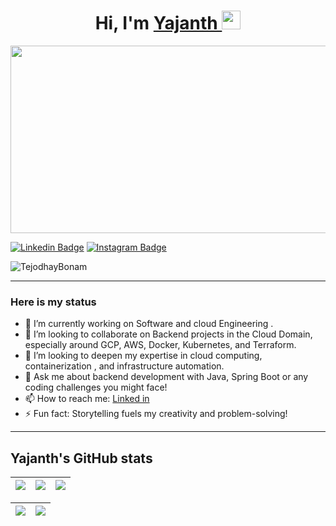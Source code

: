 <h1 align="center">Hi, I'm <a target="_blank" href="https://www.linkedin.com/in/yajanth/" > Yajanth </a> <img src="https://raw.githubusercontent.com/MartinHeinz/MartinHeinz/master/wave.gif" width="30px"></h1>

</h1>
<div align="center">
  <img src="https://media.giphy.com/media/dWesBcTLavkZuG35MI/giphy.gif" width="600" height="300"/>
</div>


[![Linkedin Badge](https://img.shields.io/badge/-Linkedin-blue?style=for-the-badge&logo=Linkedin&logoColor=white&link=https://github.com/arthurspk)](https://www.linkedin.com/in/yajanth/)
[![Instagram Badge](https://img.shields.io/badge/Instagram-E4405F?style=for-the-badge&logo=instagram&logoColor=white)](https://www.instagram.com/yajanthrr)


<p align="left"> <img src="https://komarev.com/ghpvc/?username=Yajanth&label=Profile%20views&color=0e75b6&style=flat" alt="TejodhayBonam" /> </p>

      
---

### Here is my status
- 🔭 I’m currently working on Software and cloud Engineering .
- 👯 I’m looking to collaborate on Backend projects in the Cloud Domain, especially around GCP, AWS, Docker, Kubernetes, and Terraform.
- 🤔 I’m looking to deepen my expertise in cloud computing, containerization , and infrastructure automation. 
- 💬 Ask me about backend development with Java, Spring Boot or any coding challenges you might face!
- 📫 How to reach me: [Linked in](https://www.linkedin.com/in/Yajanth)
- ⚡ Fun fact: Storytelling fuels my creativity and problem-solving!
 
---


## Yajanth's GitHub stats
![](http://github-profile-summary-cards.vercel.app/api/cards/stats?username=Yajanth&theme=nord_dark) | ![](http://github-profile-summary-cards.vercel.app/api/cards/repos-per-language?username=Yajanth&hide=Html&theme=nord_dark) | ![](http://github-profile-summary-cards.vercel.app/api/cards/most-commit-language?username=Yajanth&theme=nord_dark) |
| :-: | :-: | :-: |

| ![](http://github-profile-summary-cards.vercel.app/api/cards/profile-details?username=Yajanth&theme=nord_dark) | ![](https://github-readme-streak-stats.herokuapp.com/?user=Yajanth&hide_border=true&date_format=M%20j%5B%2C%20Y%5D&background=2D3742&stroke=2D3742&ring=6bbbca&fire=6bbbca&currStreakNum=fff&sideNums=6bbbca&currStreakLabel=6bbbca&sideLabels=fff&dates=fff) |
| :-: | :-: |

